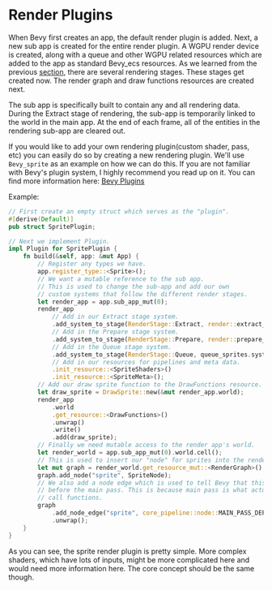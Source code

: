 # Render Plugins
When Bevy first creates an app, the default render plugin is added. Next, a new sub app is created for the entire render plugin. A WGPU render device is created, along with a queue and other WGPU related resources which are added to the app as standard Bevy_ecs resources. As we learned from the previous [section](./chapter_2_2.md), there are several rendering stages. These stages get created now. The render graph and draw functions resources are created next. 

The sub app is specifically built to contain any and all rendering data. During the Extract stage of rendering, the sub-app is temporarily linked to the world in the main app. At the end of each frame, all of the entities in the rendering sub-app are cleared out.

If you would like to add your own rendering plugin(custom shader, pass, etc) you can easily do so by creating a new rendering plugin. We'll use `Bevy_sprite` as an example on how we can do this. If you are not familiar with Bevy's plugin system, I highly recommend you read up on it. You can find more information here: [Bevy Plugins](https://Bevy-cheatbook.github.io/programming/plugins.html) <!-- TODO: Replace this link with one from the official book..-->

Example:
```rust
// First create an empty struct which serves as the "plugin".
#[derive(Default)]
pub struct SpritePlugin;

// Next we implement Plugin.
impl Plugin for SpritePlugin {
    fn build(&self, app: &mut App) {
        // Register any types we have.
        app.register_type::<Sprite>();
        // We want a mutable reference to the sub app.
        // This is used to change the sub-app and add our own
        // custom systems that follow the different render stages.
        let render_app = app.sub_app_mut(0);
        render_app
            // Add in our Extract stage system.
            .add_system_to_stage(RenderStage::Extract, render::extract_sprites.system())
            // Add in the Prepare stage system.
            .add_system_to_stage(RenderStage::Prepare, render::prepare_sprites.system())
            // Add in the Queue stage system.
            .add_system_to_stage(RenderStage::Queue, queue_sprites.system())
            // Add in our resources for pipelines and meta data.
            .init_resource::<SpriteShaders>()
            .init_resource::<SpriteMeta>();
        // Add our draw sprite function to the DrawFunctions resource.
        let draw_sprite = DrawSprite::new(&mut render_app.world);
        render_app
            .world
            .get_resource::<DrawFunctions>()
            .unwrap()
            .write()
            .add(draw_sprite);
        // Finally we need mutable access to the render app's world.
        let render_world = app.sub_app_mut(0).world.cell();
        // This is used to insert our "node" for sprites into the render graph.
        let mut graph = render_world.get_resource_mut::<RenderGraph>().unwrap();
        graph.add_node("sprite", SpriteNode);
        // We also add a node edge which is used to tell Bevy that this node should run
        // before the main pass. This is because main pass is what actually runs our draw
        // call functions. 
        graph
            .add_node_edge("sprite", core_pipeline::node::MAIN_PASS_DEPENDENCIES)
            .unwrap();
    }
}
```

As you can see, the sprite render plugin is pretty simple. More complex shaders, which have lots of inputs, might be more complicated here and would need more information here. The core concept should be the same though.